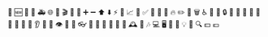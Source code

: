🎉
🆕 
🔖
🐛
🚑
🌐
💄
🎬
🚨
🔧
➕
➖
⬆️ 
⬇️ 
⚡
🐎
📈
🚀
✅
📝
🔨
🎨
🔥
✏️
🚧
🗑
♿
👷
💚
🔒
🐳
🍎
🐧
🏁
👾
💩
🛀
🛌
💅
👂
👣
👀
👁️
🧠
💭
👓
👔
👕
👖
🧣
🧤
💄
🕰️
🎫
🎶
💻
🖥️
🏮
🔦
💡
🔎
🔍
💵
💶
